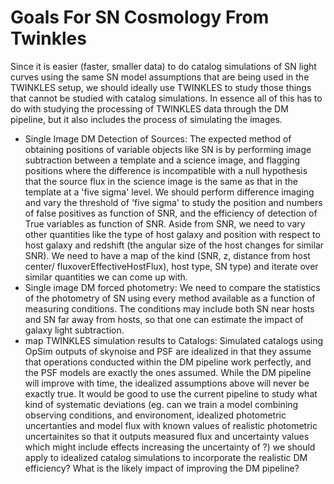 # Goals For SN Cosmology From Twinkles

Since it is easier (faster, smaller data) to do catalog simulations of SN light curves using the same SN model assumptions that are being used in the TWINKLES setup, we should ideally use TWINKLES to study those things that cannot be studied with catalog simulations. In essence all of this has to do with studying the processing of TWINKLES data through the DM pipeline, but it also includes the process of simulating the images. 

- Single Image DM Detection of Sources: The expected method of obtaining positions of variable objects like SN is by performing image subtraction between a template and a science image, and flagging positions where the difference is incompatible with a null hypothesis that the source flux in the science image is the same as that in the template at a 'five sigma' level. We should perform difference imaging and vary the threshold of 'five sigma' to study the position and numbers of false positives as function of SNR, and the efficiency of detection of True variables  as function of SNR. Aside from SNR, we need to vary other quantities like the type of host galaxy and position with respect to host galaxy and redshift (the angular size of the host changes for similar SNR). We need to have a map of the kind (SNR, z, distance from host center/ fluxoverEffectiveHostFlux), host type, SN type) and iterate over similar quantities we can come up with.  
- Single image DM forced photometry: We need to compare the statistics of the photometry of SN using every method available as a function of measuring conditions. The conditions may include both SN near hosts and SN far away from hosts, so that one can estimate the impact of galaxy light subtraction. 
- map TWINKLES simulation results to Catalogs: Simulated catalogs using OpSim outputs of skynoise and PSF are idealized in that they assume that operations conducted within the DM pipeline work perfectly, and the PSF models are exactly the ones assumed. While the DM pipeline will improve with time, the idealized assumptions above will never be exactly true. It would be good to use the current pipeline to study what kind of systematic deviations (eg. can we train a model combining observing conditions, and environoment, idealized photometric uncertanties and model flux with known values of realistic photometric uncertainites so that it outputs measured flux and uncertainty values which might include effects increasing the uncertainty of ?) we should apply to idealized catalog simulations to incorporate the realistic DM efficiency? What is the likely impact of improving the DM pipeline?
